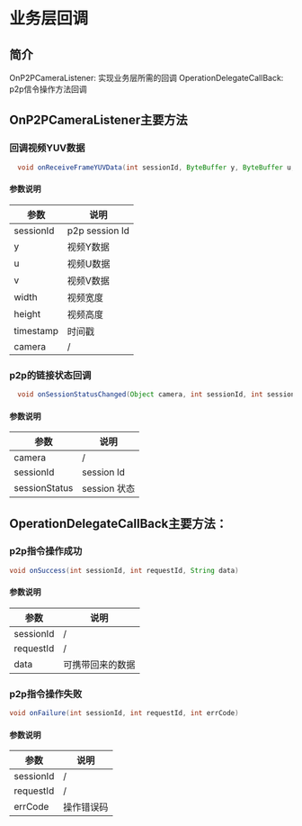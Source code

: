# 业务层回调



## 简介


OnP2PCameraListener: 实现业务层所需的回调
OperationDelegateCallBack: p2p信令操作方法回调





## OnP2PCameraListener主要方法



### 回调视频YUV数据

```java
  void onReceiveFrameYUVData(int sessionId, ByteBuffer y, ByteBuffer u, ByteBuffer v, int width, int height, long timestamp, Object camera)
```
#### 参数说明
| 参数          | 说明    |
| ------------- | ------- |
| sessionId       | p2p session Id |
| y    | 视频Y数据       |
| u         | 视频U数据       |
| v      | 视频V数据 |
| width         | 视频宽度  |
| height       | 视频高度      |
| timestamp      | 时间戳     |
| camera         | /       |



### p2p的链接状态回调

```java
  void onSessionStatusChanged(Object camera, int sessionId, int sessionStatus)
```

#### 参数说明

| 参数          | 说明         |
| ------------- | ------------ |
| camera        | /            |
| sessionId     | session Id   |
| sessionStatus | session 状态 |



## OperationDelegateCallBack主要方法：



### p2p指令操作成功

```java
void onSuccess(int sessionId, int requestId, String data)
```

#### 参数说明

| 参数      | 说明             |
| --------- | ---------------- |
| sessionId | /                |
| requestId | /                |
| data      | 可携带回来的数据 |

### p2p指令操作失败

```java
void onFailure(int sessionId, int requestId, int errCode)
```

#### 参数说明

| 参数      | 说明       |
| --------- | ---------- |
| sessionId | /          |
| requestId | /          |
| errCode   | 操作错误码 |

